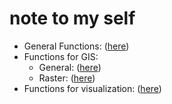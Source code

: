 # note to my self

+ General Functions: ([here](https://shunkei3.github.io/r-note-to-self/General/R-func-cheat-sheet.html))
+ Functions for GIS: 
    * General: ([here](https://shunkei3.github.io/r-note-to-self/GIS/R-GIS-general.html))
    * Raster: ([here](https://shunkei3.github.io/r-note-to-self/GIS/R-GIS-raster-concept.html))
+ Functions for visualization: ([here](https://shunkei3.github.io/r-note-to-self/vis/R-vis.html))
